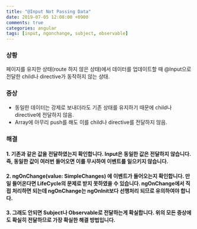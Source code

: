 ```yaml
---
title: "@Input Not Passing Data"
date: 2019-07-05 12:08:00 +0900
comments: true
categories: angular
tags: [input, ngonchange, subject, observable]
---
```



### 상황
페이지를 유지한 상태(route 하지 않은 상태)에서 데이터를 업데이트할 때 @Input으로 전달한 child나 directive가 동작하지 않는 상태.

### 증상
- 동일한 데이터는 강제로 보내더라도 기존 상태를 유지하기 때문에 child나 directive에 전달하지 않음.
- Array에 아무리 push를 해도 이를 child나 directive를 전달하지 않음.

### 해결
#### 1. 기존과 같은 값을 전달하였는지 확인합니다. Input은 동일한 값은 전달하지 않습니다. 즉, 동일한 값이 여러번 들어오면 이를 무시하여 이벤트를 일으키지 않습니다.
#### 2. ngOnChange(value: SimpleChanges) 에 이벤트가 들어오는지 확인합니다. 만일 들어온다면 LifeCycle의 문제로 받지 못하였을 수 있습니다. ngOnChange에서 직접 처리하면 되는데 ngOnChange는 ngOnInit보다 선행처리 되므로 유의하여야 합니다.
#### 3. 그래도 안되면 Subject나 Observable로 전달하는게 확실합니다. 위의 모든 증상에도 확실히 전달하므로 가장 확실한 해결 방법입니다.
